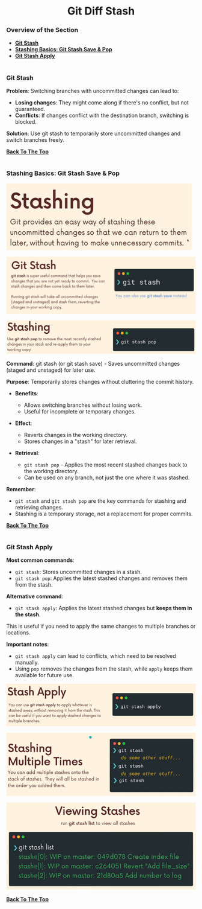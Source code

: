 <h1 align="center">Git Diff Stash</h1>

### Overview of the Section
* **[Git Stash](#stash)**
* **[Stashing Basics: Git Stash Save & Pop](#git-stash)**
* **[Git Stash Apply](#apply)**

#
### <a name="stash">Git Stash</a>

**Problem**: Switching branches with uncommitted changes can lead to:

- **Losing changes**: They might come along if there's no conflict, but not guaranteed.
- **Conflicts**: If changes conflict with the destination branch, switching is blocked.

**Solution**: Use git stash to temporarily store uncommitted changes and switch branches freely.

**[Back To The Top](#Overview-of-the-Section)**
#

### <a name="git-stash">Stashing Basics: Git Stash Save & Pop</a>

![Stash](https://github.com/tsokac2/-_-_Git_and_GitHub_CheatSheet/blob/main/src/29.JPG)

![Stashing](https://github.com/tsokac2/-_-_Git_and_GitHub_CheatSheet/blob/main/src/30.JPG)

![Stashing_pop](https://github.com/tsokac2/-_-_Git_and_GitHub_CheatSheet/blob/main/src/31.JPG)

**Command**: git stash (or git stash save) - Saves uncommitted changes (staged and unstaged) for later use.

**Purpose**: Temporarily stores changes without cluttering the commit history.

- **Benefits**:
    - Allows switching branches without losing work.
    - Useful for incomplete or temporary changes.

- **Effect**:
    - Reverts changes in the working directory.
    - Stores changes in a "stash" for later retrieval.

- **Retrieval**:
    - ``git stash pop`` - Applies the most recent stashed changes back to the working directory.
    - Can be used on any branch, not just the one where it was stashed.

**Remember**:
- ``git stash`` and ``git stash pop`` are the key commands for stashing and retrieving changes.
- Stashing is a temporary storage, not a replacement for proper commits.

**[Back To The Top](#Overview-of-the-Section)**
#

### <a name="apply">Git Stash Apply</a>
**Most common commands**:
- ``git stash``: Stores uncommitted changes in a stash.
- ``git stash pop``: Applies the latest stashed changes and removes them from the stash.

**Alternative command**:
- ``git stash apply``: Applies the latest stashed changes but **keeps them in the stash**.

This is useful if you need to apply the same changes to multiple branches or locations.

**Important notes**:
- ``git stash apply`` can lead to conflicts, which need to be resolved manually.
- Using ``pop`` removes the changes from the stash, while ``apply`` keeps them available for future use.

![Stash Apply](https://github.com/tsokac2/-_-_Git_and_GitHub_CheatSheet/blob/main/src/32.JPG)

![Stash Apply_01](https://github.com/tsokac2/-_-_Git_and_GitHub_CheatSheet/blob/main/src/33.JPG)

![Stash Apply_02](https://github.com/tsokac2/-_-_Git_and_GitHub_CheatSheet/blob/main/src/34.JPG)

**[Back To The Top](#Overview-of-the-Section)**
#
